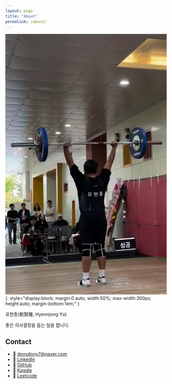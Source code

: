 ```yaml
---
layout: page
title: "About"
permalink: /about/
---
```


![프로필 사진](/assets/images/profile.jpg){: style="display:block; margin:0 auto; width:50%; max-width:300px; height:auto; margin-bottom:1em;" }


유현종(劉賢鍾, Hyeonjong Yu)

좋은 의사결정을 돕는 일을 합니다.

## Contact
- 📧 donydony7@naver.com 
- 🔗 [LinkedIn](https://linkedin.com/in/jack-hj-yu)  
- 🔗 [GitHub](https://github.com/jayquinn)  
- 🔗 [Kaggle](https://kaggle.com/yuhyeonjongjay)
- 🔗 [Leetcode](https://leetcode.com/u/jackquinn)
